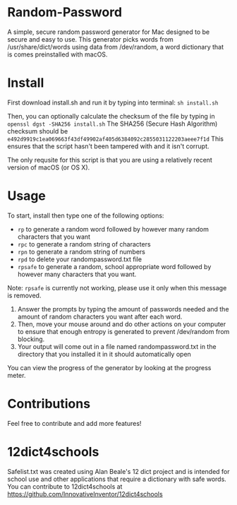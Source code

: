 # Random-Password
A simple, secure random password generator for Mac designed to be secure and easy to use. This generator picks words from /usr/share/dict/words using data from /dev/random, a word dictionary that is comes preinstalled with macOS.

# Install
First download install.sh and run it by typing into terminal: 
`sh install.sh`

Then, you can optionally calculate the checksum of the file by typing in
`openssl dgst -SHA256 install.sh`
The SHA256 (Secure Hash Algorithm) checksum should be `e492d9919c1ea069663f43df49902af405d6384092c2855031122203aeee7f1d`
This ensures that the script hasn't been tampered with and it isn't corrupt. 

The only requsite for this script is that you are using a relatively recent version of macOS (or OS X).

# Usage

To start, install then type one of the following options:

 - `rp` to generate a random word followed by however many random characters that you want
 - `rpc` to generate a random string of characters
 - `rpn` to generate a random string of numbers
 - `rpd` to delete your randompassword.txt file
 - `rpsafe` to generate a random, school appropriate word followed by however many characters that you want.

 Note: `rpsafe` is currently not working, please use it only when this message is removed.

1. Answer the prompts by typing the amount of passwords needed and the amount of random characters you want after each word. 
2. Then, move your mouse around and do other actions on your computer to ensure that enough entropy is generated to prevent /dev/random from blocking. 
3. Your output will come out in a file named randompassword.txt in the directory that you installed it in it should automatically open 

You can view the progress of the generator by looking at the progress meter.

# Contributions
Feel free to contribute and add more features!

# 12dict4schools
Safelist.txt was created using Alan Beale's 12 dict project and is intended for school use and other applications that require a dictionary with safe words. You can contribute to 12dict4schools at https://github.com/InnovativeInventor/12dict4schools
